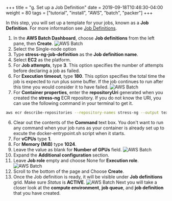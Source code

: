 +++
title = "g. Set up a Job Definition"
date = 2019-09-18T10:46:30-04:00
weight = 80
tags = ["tutorial", "install", "AWS", "batch", "packer"]
+++

In this step, you will set up a template for your jobs, known as a **Job Definition**. For more information see [Job Definitions](https://docs.aws.amazon.com/batch/latest/userguide/job_definitions.html).

1. In the **AWS Batch Dashboard**, choose **Job definitions** from the left pane, then **Create**.
![AWS Batch](/images/aws-batch/create-job-def-0.png)
2. Select the Single-node option
3. Type **stress-ng-job-definition** as the **Job definition name**.
4. Select **EC2** as the platform.
5. For **Job attempts**, type **3**. This option specifies the number of attempts before declaring a job as failed.
6. For **Execution timeout**, type **180**. This option specifies the total time the job is expected to run plus some buffer. If the job continues to run after this time you would consider it to have failed.
![AWS Batch](/images/aws-batch/create-job-def-1.png)
7. For **Container properties**, enter the **repositoryUri** generated when you created the **stress-ng** ECR repository. If you do not know the URI, you can use the following command in your terminal to get it.
```bash
aws ecr describe-repositories --repository-names stress-ng --output text --query 'repositories[0].[repositoryUri]'
```
6. Clear out the contents of the **Command** text box. You don't want to run any command when your job runs as your container is already set up to excute the docker-entrypoint.sh script when it starts.
6. For **vCPUs** type **1**.
7. For **Memory (MiB)** type **1024**.
8. Leave the value as blank for **Number of GPUs** field.
![AWS Batch](/images/aws-batch/create-job-def-2.png)
9. Expand the **Additional configuration** section.
10. Leave **Job role** empty and choose None for **Execution role**.
![AWS Batch](/images/aws-batch/create-job-def-3.png)
13. Scroll to the bottom of the page and Choose **Create**.
14. Once the Job definition is ready, it will be visible under **Job definitions** grid. Make sure *Status* is **ACTIVE**.
![AWS Batch](/images/aws-batch/create-job-def-4.png)
Next you will take a closer look at the **compute environment**, **job queue**, and **job definition** that you have created.
